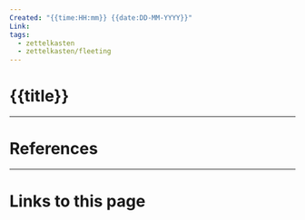 ```yaml
---
Created: "{{time:HH:mm}} {{date:DD-MM-YYYY}}"
Link: 
tags:
  - zettelkasten
  - zettelkasten/fleeting
---
```


# {{title}}







--- 
# References



--- 
# Links to this page


